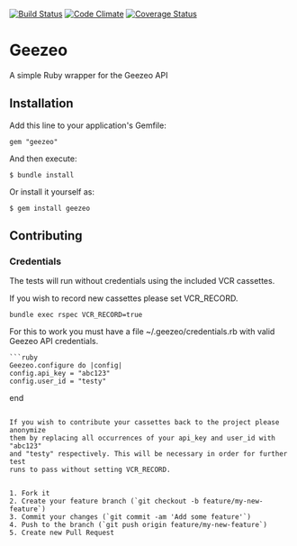 [![Build Status](https://travis-ci.org/fuzz/geezeo.png?branch=master)](https://travis-ci.org/fuzz/geezeo)
[![Code Climate](https://codeclimate.com/github/fuzz/geezeo.png)](https://codeclimate.com/github/fuzz/geezeo)
[![Coverage Status](https://coveralls.io/repos/fuzz/geezeo/badge.png?branch=master)](https://coveralls.io/r/fuzz/geezeo?branch=master)

# Geezeo

A simple Ruby wrapper for the Geezeo API

## Installation

Add this line to your application's Gemfile:

    gem "geezeo"

And then execute:

    $ bundle install

Or install it yourself as:

    $ gem install geezeo


## Contributing

### Credentials
The tests will run without credentials using the included VCR cassettes.

If you wish to record new cassettes please set VCR_RECORD.

	bundle exec rspec VCR_RECORD=true

For this to work you must have a file ~/.geezeo/credentials.rb with valid
Geezeo API credentials.

	```ruby
	Geezeo.configure do |config|
    config.api_key = "abc123"
    config.user_id = "testy"
  end
  ```

If you wish to contribute your cassettes back to the project please anonymize
them by replacing all occurrences of your api_key and user_id with "abc123"
and "testy" respectively. This will be necessary in order for further test
runs to pass without setting VCR_RECORD.


1. Fork it
2. Create your feature branch (`git checkout -b feature/my-new-feature`)
3. Commit your changes (`git commit -am 'Add some feature'`)
4. Push to the branch (`git push origin feature/my-new-feature`)
5. Create new Pull Request
